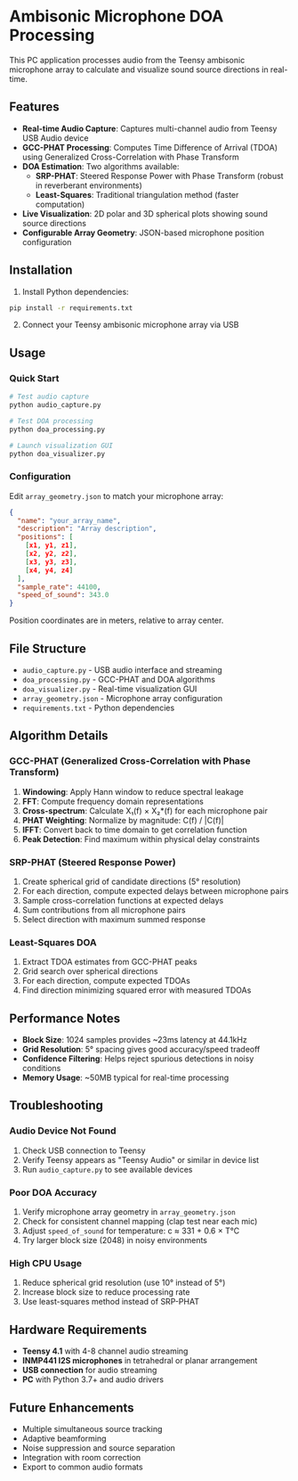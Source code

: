 # Ambisonic Microphone DOA Processing

This PC application processes audio from the Teensy ambisonic microphone array to calculate and visualize sound source directions in real-time.

## Features

- **Real-time Audio Capture**: Captures multi-channel audio from Teensy USB Audio device
- **GCC-PHAT Processing**: Computes Time Difference of Arrival (TDOA) using Generalized Cross-Correlation with Phase Transform
- **DOA Estimation**: Two algorithms available:
  - **SRP-PHAT**: Steered Response Power with Phase Transform (robust in reverberant environments)
  - **Least-Squares**: Traditional triangulation method (faster computation)
- **Live Visualization**: 2D polar and 3D spherical plots showing sound source directions
- **Configurable Array Geometry**: JSON-based microphone position configuration

## Installation

1. Install Python dependencies:
```bash
pip install -r requirements.txt
```

2. Connect your Teensy ambisonic microphone array via USB

## Usage

### Quick Start
```bash
# Test audio capture
python audio_capture.py

# Test DOA processing
python doa_processing.py

# Launch visualization GUI
python doa_visualizer.py
```

### Configuration

Edit `array_geometry.json` to match your microphone array:

```json
{
  "name": "your_array_name",
  "description": "Array description",
  "positions": [
    [x1, y1, z1],
    [x2, y2, z2],
    [x3, y3, z3],
    [x4, y4, z4]
  ],
  "sample_rate": 44100,
  "speed_of_sound": 343.0
}
```

Position coordinates are in meters, relative to array center.

## File Structure

- `audio_capture.py` - USB audio interface and streaming
- `doa_processing.py` - GCC-PHAT and DOA algorithms
- `doa_visualizer.py` - Real-time visualization GUI
- `array_geometry.json` - Microphone array configuration
- `requirements.txt` - Python dependencies

## Algorithm Details

### GCC-PHAT (Generalized Cross-Correlation with Phase Transform)

1. **Windowing**: Apply Hann window to reduce spectral leakage
2. **FFT**: Compute frequency domain representations
3. **Cross-spectrum**: Calculate X₁(f) × X₂*(f) for each microphone pair
4. **PHAT Weighting**: Normalize by magnitude: C(f) / |C(f)|
5. **IFFT**: Convert back to time domain to get correlation function
6. **Peak Detection**: Find maximum within physical delay constraints

### SRP-PHAT (Steered Response Power)

1. Create spherical grid of candidate directions (5° resolution)
2. For each direction, compute expected delays between microphone pairs
3. Sample cross-correlation functions at expected delays
4. Sum contributions from all microphone pairs
5. Select direction with maximum summed response

### Least-Squares DOA

1. Extract TDOA estimates from GCC-PHAT peaks
2. Grid search over spherical directions
3. For each direction, compute expected TDOAs
4. Find direction minimizing squared error with measured TDOAs

## Performance Notes

- **Block Size**: 1024 samples provides ~23ms latency at 44.1kHz
- **Grid Resolution**: 5° spacing gives good accuracy/speed tradeoff
- **Confidence Filtering**: Helps reject spurious detections in noisy conditions
- **Memory Usage**: ~50MB typical for real-time processing

## Troubleshooting

### Audio Device Not Found
1. Check USB connection to Teensy
2. Verify Teensy appears as "Teensy Audio" or similar in device list
3. Run `audio_capture.py` to see available devices

### Poor DOA Accuracy
1. Verify microphone array geometry in `array_geometry.json`
2. Check for consistent channel mapping (clap test near each mic)
3. Adjust `speed_of_sound` for temperature: c ≈ 331 + 0.6 × T°C
4. Try larger block size (2048) in noisy environments

### High CPU Usage
1. Reduce spherical grid resolution (use 10° instead of 5°)
2. Increase block size to reduce processing rate
3. Use least-squares method instead of SRP-PHAT

## Hardware Requirements

- **Teensy 4.1** with 4-8 channel audio streaming
- **INMP441 I2S microphones** in tetrahedral or planar arrangement
- **USB connection** for audio streaming
- **PC** with Python 3.7+ and audio drivers

## Future Enhancements

- Multiple simultaneous source tracking
- Adaptive beamforming
- Noise suppression and source separation
- Integration with room correction
- Export to common audio formats